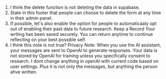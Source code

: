 1) I think the delete function is not deleting the data in supabase. 
2) State in this footer that people can choose to delete the form at any time in their admin panel.
3) If possible, let's also enable the option for people to automaticaaly opt out of enabling their past data to future research. Keep a Record
Your writing has been saved securely. You can return anytime to continue reflecting on your best possible self.
4) I think this note is not true? Privacy Note: When you use the AI assistant, your messages are sent to OpenAI to generate responses. Your data is not stored by OpenAI for training unless you specifically consent to research. I dont change anything in openAI with current code based on user settings. Plus it is not only the messages, but anything the person ahve written. 